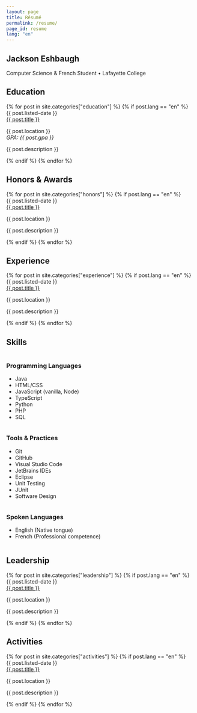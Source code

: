 ```yaml
---
layout: page
title: Résumé
permalink: /resume/
page_id: resume
lang: "en"
---
```


<div class="center">
    <h2>Jackson Eshbaugh</h2>
    <p>Computer Science & French Student &bull; Lafayette College</p>
</div>

## Education

<div class="timeline">
    {% for post in site.categories["education"] %}
        {% if post.lang == "en" %}
    <div class="timeline-item">
        <div class="timeline-contents">
            <div class="timeline-date">{{ post.listed-date }}</div>
            <a class="timeline-title" href="{{ post.url }}">{{ post.title }}</a>
            <p>{{ post.location }}<br /><i>GPA: {{ post.gpa }}</i></p>
            <span class="timeline-dot"></span>
            <p>{{ post.description }}</p>
        </div>
    </div>
        {% endif %}
    {% endfor %}
</div>

## Honors & Awards

<div class="timeline">
    {% for post in site.categories["honors"] %}
        {% if post.lang == "en" %}
    <div class="timeline-item">
        <div class="timeline-contents">
            <div class="timeline-date">{{ post.listed-date }}</div>
            <a class="timeline-title" href="{{ post.url }}">{{ post.title }}</a>
            <p>{{ post.location }}</p>
            <span class="timeline-dot"></span>
            <p>{{ post.description }}</p>
        </div>
    </div>
        {% endif %}
    {% endfor %}
</div>

## Experience

<div class="timeline">
    {% for post in site.categories["experience"] %}
        {% if post.lang == "en" %}
    <div class="timeline-item">
        <div class="timeline-contents">
            <div class="timeline-date">{{ post.listed-date }}</div>
            <a class="timeline-title" href="{{ post.url }}">{{ post.title }}</a>
            <p>{{ post.location }}</p>
            <span class="timeline-dot"></span>
            <p>{{ post.description }}</p>
        </div>
    </div>
        {% endif %}
    {% endfor %}
</div>

## Skills

<div class="row">
    <div class="column">
        <h3>Programming Languages</h3>
        <ul class="skill-list">
            <li>Java</li>
            <li>HTML/CSS</li>
            <li>JavaScript (vanilla, Node)</li>
            <li>TypeScript</li>
            <li>Python</li>
            <li>PHP</li>
            <li>SQL</li>
        </ul>
    </div>
    <div class="column">
        <h3>Tools & Practices</h3>
        <ul class="skill-list">
            <li>Git</li>
            <li>GitHub</li>
            <li>Visual Studio Code</li>
            <li>JetBrains IDEs</li>
            <li>Eclipse</li>
            <li>Unit Testing</li>
            <li>JUnit</li>
            <li>Software Design</li>
        </ul>
    </div>
    <div class="column">
        <h3>Spoken Languages</h3>
        <ul class="skill-list">
            <li>English (Native tongue)</li>
            <li>French (Professional competence)</li>
        </ul>
    </div>
</div>

## Leadership

<div class="timeline">
    {% for post in site.categories["leadership"] %}
        {% if post.lang == "en" %}
    <div class="timeline-item">
        <div class="timeline-contents">
            <div class="timeline-date">{{ post.listed-date }}</div>
            <a class="timeline-title" href="{{ post.url }}">{{ post.title }}</a>
            <p>{{ post.location }}</p>
            <span class="timeline-dot"></span>
            <p>{{ post.description }}</p>
        </div>
    </div>
        {% endif %}
    {% endfor %}
</div>

## Activities

<div class="timeline">
    {% for post in site.categories["activities"] %}
        {% if post.lang == "en" %}
    <div class="timeline-item">
        <div class="timeline-contents">
            <div class="timeline-date">{{ post.listed-date }}</div>
            <a class="timeline-title" href="{{ post.url }}">{{ post.title }}</a>
            <p>{{ post.location }}</p>
            <span class="timeline-dot"></span>
            <p>{{ post.description }}</p>
        </div>
    </div>
        {% endif %}
    {% endfor %}
</div>